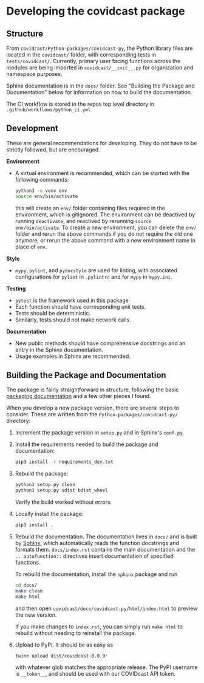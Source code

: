 # Developing the covidcast package

## Structure
From `covidcast/Python-packages/covidcast-py`, the Python library files are located in the 
`covidcast/` folder, with corresponding tests in `tests/covidcast/`. 
Currently, primary user facing functions across the modules are being imported in `covidcast/__init__.py` 
for organization and namespace purposes.

Sphinx documentation is in the `docs/` folder. See "Building the Package and Documentation" below 
for information on how to build the documentation.

The CI workflow is stored in the repos top level directory in `.github/workflows/python_ci.yml`

## Development
These are general recommendations for developing. They do not have to be strictly followed, 
but are encouraged. 

__Environment__
- A virtual environment is recommended, which can be started with the following commands:

    ```sh
    python3 -m venv env
    source env/bin/activate
    ```
    this will create an `env/` folder containing files required in the environment, which
    is gitignored. The environment can be deactived by running `deactivate`, and reactived by
    rerunning `source env/bin/activate`. To create a new environment, you can delete the 
    `env/` folder and rerun the above commands if you do not require the old one anymore, 
    or rerun the above command with a new environment name in place of `env`.

__Style__
- `mypy`, `pylint`, and `pydocstyle` are used for linting, with associated configurations for 
`pylint` in `.pylintrc` and for `mypy` in `mypy.ini`.

__Testing__
- `pytest` is the framework used in this package
- Each function should have corresponding unit tests. 
- Tests should be deterministic.
- Similarly, tests should not make network calls.

__Documentation__
- New public methods should have comprehensive docstrings and 
an entry in the Sphinx documentation.
- Usage examples in Sphinx are recommended.

## Building the Package and Documentation
The package is fairly straightforward in structure, following the basic
[packaging
documentation](https://packaging.python.org/tutorials/packaging-projects/) and a
few other pieces I found.

When you develop a new package version, there are several steps to consider. 
These are written from the `Python-packages/covidcast-py/` directory:

1. Increment the package version in `setup.py` and in Sphinx's `conf.py`.
2. Install the requirements needed to build the package and documentation:

    ```sh
    pip3 install -r requirements_dev.txt
    ```
   
3. Rebuild the package:

    ```sh
    python3 setup.py clean
    python3 setup.py sdist bdist_wheel
    ```

    Verify the build worked without errors.
4. Locally install the package:
    
    ```sh
    pip3 install .
    ```
   
5. Rebuild the documentation. The documentation lives in `docs/` and is built by
   [Sphinx](https://www.sphinx-doc.org/en/master/), which automatically reads
   the function docstrings and formats them. `docs/index.rst` contains the main
   documentation and the `.. autofunction::` directives insert documentation of
   specified functions.

   To rebuild the documentation, install the `sphinx` package and run

    ```sh
    cd docs/
    make clean
    make html
    ```

    and then open `covidcast/docs/covidcast-py/html/index.html` to preview the
    new version.

    If you make changes to `index.rst`, you can simply run `make html` to
    rebuild without needing to reinstall the package.
6. Upload to PyPI. It should be as easy as

    ```sh
    twine upload dist/covidcast-0.0.9*
    ```

    with whatever glob matches the appropriate release. The PyPI username is
    `__token__`, and should be used with our COVIDcast API token.
